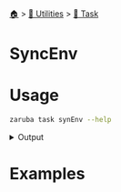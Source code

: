 <!--startTocHeader-->
[🏠](../../README.md) > [🔧 Utilities](../README.md) > [🔨 Task](README.md)
# SyncEnv
<!--endTocHeader-->

# Usage

<!--startCode-->
```bash
zaruba task synEnv --help
```
 
<details>
<summary>Output</summary>
 
```````
Task manipulation utilities

Usage:
  zaruba task [command]

Available Commands:
  addDependencies Add task dependency
  addParents      Add task parent
  getIcon         get task icon
  isExist         Is task exist
  setConfigs      Set task configs
  setConfigs      Set task env
  syncEnv         Update task's environment

Flags:
  -h, --help   help for task

Use "zaruba task [command] --help" for more information about a command.
```````
</details>
<!--endCode-->

# Examples



<!--startTocSubTopic-->
<!--endTocSubTopic-->